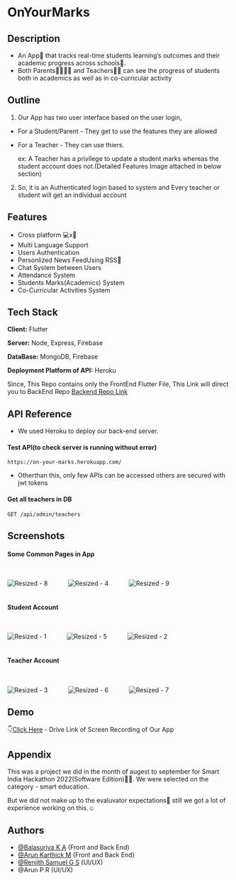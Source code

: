 
# OnYourMarks

## Description
* An App📱 that tracks real-time students learning’s outcomes and their academic progress  across schools🏫.
* Both Parents👨‍👨‍👧‍👧 and Teachers👩‍🏫 can see the progress of students both in academics as well as in co-curricular activity

## Outline
1. Our App has two user interface based on the user login,
  * For a Student/Parent - They get to use the features they are allowed
  * For a Teacher - They can use thiers.

    ex: A Teacher has a privilege to update a student marks whereas the student account does not.(Detailed Features Image attached in below section)
2. So, it is an Authenticated login based to system and Every teacher or student will get an individual account



## Features

- Cross platform 💻x📱
- Multi Language Support
- Users Authentication 
- Personlized News FeedUsing RSS📰
- Chat System between Users
- Attendance System 
- Students Marks(Academics) System
- Co-Curricular Activities System


## Tech Stack

**Client:** Flutter

**Server:** Node, Express, Firebase

**DataBase:** MongoDB, Firebase

**Deployment Platform of API:** Heroku

Since, This Repo contains only the FrontEnd Flutter File, This Link will direct you to BackEnd Repo
[Backend Repo Link](https://github.com/Balasuriya29/onyourmarks)

## API Reference

* We used Heroku to deploy our back-end server.

#### Test API(to check server is running without error)

    https://on-your-marks.herokuapp.com/

* Otherthan this, only few APIs can be accessed others are secured with jwt tokens  

#### Get all teachers in DB

    GET /api/admin/teachers





## Screenshots

#### Some Common Pages in App
<br>

![Resized - 8](https://user-images.githubusercontent.com/100402643/203363066-86a0cf02-7be5-474f-9b46-beff98a5acc4.jpeg)&emsp;&emsp;&emsp;
![Resized - 4](https://user-images.githubusercontent.com/100402643/203363050-971d62c8-8546-4f09-9a67-db64e341c563.jpeg)&emsp;&emsp;&emsp;
![Resized - 9](https://user-images.githubusercontent.com/100402643/203363070-0f137a84-eb71-4000-95f2-9515d5a330f9.jpeg)
<br><br>

#### Student Account
<br>

![Resized - 1](https://user-images.githubusercontent.com/100402643/203361147-c1af5bcf-0f25-4d94-820b-663c95e921bd.jpeg)&emsp;&emsp;&emsp;
![Resized - 5](https://user-images.githubusercontent.com/100402643/203363058-7f29ec80-dd45-4655-80e3-2c4bbe557646.jpeg)&emsp;&emsp;&emsp;
![Resized - 2](https://user-images.githubusercontent.com/100402643/203363038-cdf29bbf-2ea4-4554-b4e7-a8269b7f8336.jpeg)
<br><br>

#### Teacher Account
<br>

![Resized - 3](https://user-images.githubusercontent.com/100402643/203363046-f66d8673-82a3-4b1d-b7fc-d767d9743e46.jpeg)&emsp;&emsp;&emsp;
![Resized - 6](https://user-images.githubusercontent.com/100402643/203363060-f350ead8-de2c-4911-8f38-23c1911ee484.jpeg)&emsp;&emsp;&emsp;
![Resized - 7](https://user-images.githubusercontent.com/100402643/203363063-e2460b03-b794-40c1-931e-c147c945a3b5.jpeg)





## Demo

👇[Click Here](https://drive.google.com/file/d/12fLWuCFddsyyenjT8tJfK7UzB5stKQnp/view?usp=drivesdk) - Drive Link of Screen Recording of Our App


## Appendix

This was a project we did in the month of augest to september for Smart India Hackathon 2022(Software Edition)👨‍💻. We were selected on the category - smart education.

But we did not make up to the evaluvator expectations🙂 still we got a lot of experience working on this.☺


## Authors

- [@Balasuriya K A](https://github.com/BALASURIYA29) (Front and Back End)
- [@Arun Karthick M](https://github.com/ARUNKARTHICK782) (Front and Back End)
- [@Renjith Samuel G S](https://github.com/renjithsamuel) (UI/UX)
- @Arun P R (UI/UX)
